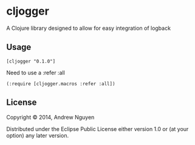 # cljogger

A Clojure library designed to allow for easy integration of logback

## Usage

```
[cljogger "0.1.0"]
```

Need to use a :refer :all

```
(:require [cljogger.macros :refer :all])
```

## License

Copyright © 2014, Andrew Nguyen

Distributed under the Eclipse Public License either version 1.0 or (at
your option) any later version.
